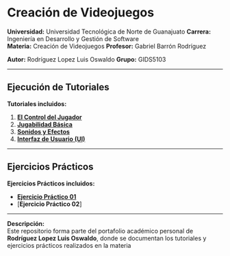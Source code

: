 # Creación de Videojuegos

**Universidad:** Universidad Tecnológica de Norte de Guanajuato
**Carrera:** Ingeniería en Desarrollo y Gestión de Software  
**Materia:** Creación de Videojuegos
**Profesor:** Gabriel Barrón Rodríguez

**Autor:** Rodríguez Lopez Luis Oswaldo 
**Grupo:** GIDS5103

---

## Ejecución de Tutoriales

**Tutoriales incluidos:**

1. [**El Control del Jugador**](https://docs.google.com/document/d/1GqfgQTksLk3Rhf_INSn8aV_M8sbDctXSHwTa4Ev8JZQ/edit?usp=sharing)  
2. [**Jugabilidad Básica**](./tutoriales/jugabilidad-basica)  
3. [**Sonidos y Efectos**](./tutoriales/sonidos-y-efectos)  
4. [**Interfaz de Usuario (UI)**](./tutoriales/ui)  

---

## Ejercicios Prácticos 

**Ejercicios Prácticos incluidos:**

- [**Ejercicio Práctico 01**](./ejercicios/ejercicio-01)  
- [**Ejercicio Práctico 02**]

---

**Descripción:**  
Este repositorio forma parte del portafolio académico personal de **Rodríguez Lopez Luis Oswaldo**, donde se documentan los tutoriales y ejercicios prácticos realizados en la materia

